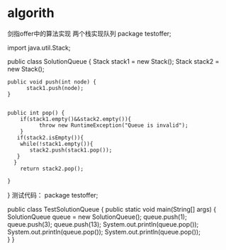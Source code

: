 # algorith
剑指offer中的算法实现
两个栈实现队列
package testoffer;


import java.util.Stack;

public class SolutionQueue {
    Stack<Integer> stack1 = new Stack<Integer>();
    Stack<Integer> stack2 = new Stack<Integer>();
    
    public void push(int node) {        
          stack1.push(node);            
    }

    
    public int pop() {  
        if(stack1.empty()&&stack2.empty()){
              throw new RuntimeException("Queue is invalid");
        }
       if(stack2.isEmpty()){
        while(!stack1.empty()){
           stack2.push(stack1.pop());
       }
      }
        return stack2.pop();
      
    }
}
测试代码：
package testoffer;

public class TestSolutionQueue {
	public static void main(String[] args) {
		SolutionQueue queue = new SolutionQueue();
		queue.push(1);
		queue.push(3);
		queue.push(13);
		System.out.println(queue.pop());
		System.out.println(queue.pop());
		System.out.println(queue.pop());		
	}
}
